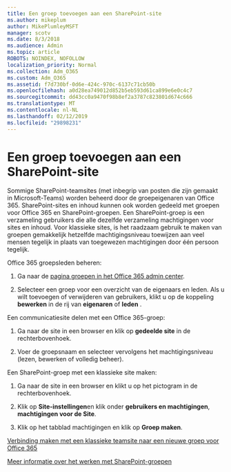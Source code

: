 ```yaml
---
title: Een groep toevoegen aan een SharePoint-site
ms.author: mikeplum
author: MikePlumleyMSFT
manager: scotv
ms.date: 8/3/2018
ms.audience: Admin
ms.topic: article
ROBOTS: NOINDEX, NOFOLLOW
localization_priority: Normal
ms.collection: Adm_O365
ms.custom: Adm_O365
ms.assetid: f7d730bf-0d6e-424c-970c-6137c71cb50b
ms.openlocfilehash: a0d28ea749012d852b5eb593d61ca899e6e0c4c7
ms.sourcegitcommit: dd43cc0a9470f98b8ef2a3787c823801d674c666
ms.translationtype: MT
ms.contentlocale: nl-NL
ms.lasthandoff: 02/12/2019
ms.locfileid: "29898231"
---
```

# <a name="add-a-group-to-a-sharepoint-site"></a>Een groep toevoegen aan een SharePoint-site

Sommige SharePoint-teamsites (met inbegrip van posten die zijn gemaakt in Microsoft-Teams) worden beheerd door de groepeigenaren van Office 365. SharePoint-sites en inhoud kunnen ook worden gedeeld met groepen voor Office 365 en SharePoint-groepen. Een SharePoint-groep is een verzameling gebruikers die alle dezelfde verzameling machtigingen voor sites en inhoud. Voor klassieke sites, is het raadzaam gebruik te maken van groepen gemakkelijk hetzelfde machtigingsniveau toewijzen aan veel mensen tegelijk in plaats van toegewezen machtigingen door één persoon tegelijk.
  
Office 365 groepsleden beheren:
  
1. Ga naar de [pagina groepen in het Office 365 admin center](https://portal.office.com/adminportal/home#/groups).
    
2. Selecteer een groep voor een overzicht van de eigenaars en leden. Als u wilt toevoegen of verwijderen van gebruikers, klikt u op de koppeling **bewerken** in de rij van **eigenaren** of **leden** . 
    
Een communicatiesite delen met een Office 365-groep:
  
1. Ga naar de site in een browser en klik op **gedeelde site** in de rechterbovenhoek. 
    
2. Voer de groepsnaam en selecteer vervolgens het machtigingsniveau (lezen, bewerken of volledig beheer).
    
Een SharePoint-groep met een klassieke site maken:
  
1. Ga naar de site in een browser en klikt u op het pictogram in de rechterbovenhoek.
    
2. Klik op **Site-instellingen**en klik onder **gebruikers en machtigingen**, **machtigingen voor de Site**.
    
3. Klik op het tabblad machtigingen en klik op **Groep maken**.
    
[Verbinding maken met een klassieke teamsite naar een nieuwe groep voor Office 365](https://go.microsoft.com/fwlink/?linkid=2008654)
  
[Meer informatie over het werken met SharePoint-groepen](https://go.microsoft.com/fwlink/?linkid=874658)
  

